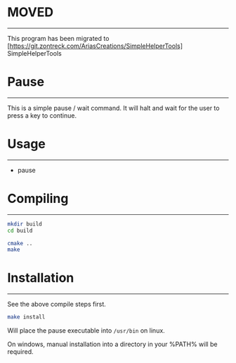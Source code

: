 MOVED
=====
---------

This program has been migrated to [https://git.zontreck.com/AriasCreations/SimpleHelperTools] SimpleHelperTools

Pause
======
------------

This is a simple pause / wait command. It will halt and wait for the user to press a key to continue.

Usage
======
----------

- pause


Compiling
=======
-------

```bash
mkdir build
cd build

cmake ..
make
```

Installation
=======
-----

See the above compile steps first.
```bash
make install
```

Will place the pause executable into `/usr/bin` on linux.


On windows, manual installation into a directory in your %PATH% will be required.
